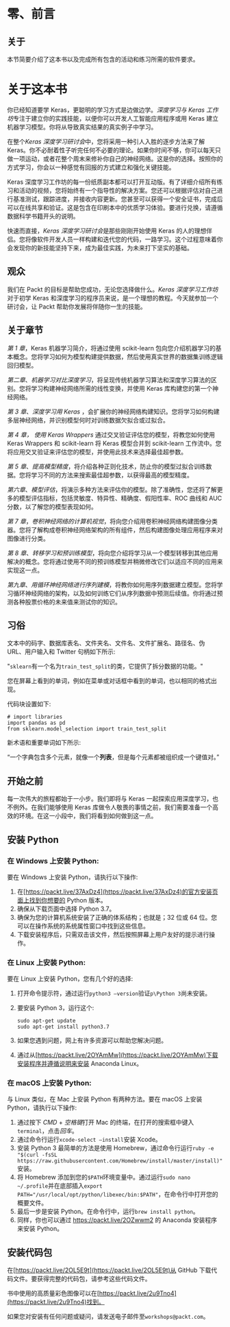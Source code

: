 

# 零、前言

## 关于

本节简要介绍了这本书以及完成所有包含的活动和练习所需的软件要求。

# 关于这本书

你已经知道要学 Keras，更聪明的学习方式是边做边学。*深度学习与 Keras 工作坊*专注于建立你的实践技能，以便你可以开发人工智能应用程序或用 Keras 建立机器学习模型。你将从导致真实结果的真实例子中学习。

在整个*Keras 深度学习研讨会*中，您将采用一种引人入胜的逐步方法来了解 Keras。你不必耐着性子听完任何不必要的理论。如果你时间不够，你可以每天只做一项运动，或者花整个周末来修补你自己的神经网络。这是你的选择。按照你的方式学习，你会以一种感觉有回报的方式建立和强化关键技能。

Keras 深度学习工作坊的每一份纸质副本都可以打开互动版。有了详细介绍所有练习和活动的视频，您将始终有一个指导性的解决方案。您还可以根据评估对自己进行基准测试，跟踪进度，并接收内容更新。您甚至可以获得一个安全证书，完成后可以在线共享和验证。这是包含在印刷本中的优质学习体验。要进行兑换，请遵循数据科学书籍开头的说明。

快速而直接，*Keras 深度学习研讨会*是那些刚刚开始使用 Keras 的人的理想伴侣。您将像软件开发人员一样构建和迭代您的代码，一路学习。这个过程意味着你会发现你的新技能坚持下来，成为最佳实践，为未来打下坚实的基础。

## 观众

我们在 Packt 的目标是帮助您成功，无论您选择做什么。*Keras 深度学习工作坊*对于初学 Keras 和深度学习的程序员来说，是一个理想的教程。今天就参加一个研讨会，让 Packt 帮助你发展将伴随你一生的技能。

## 关于章节

*第 1 章*，Keras 机器学习简介，将通过使用 scikit-learn 包向您介绍机器学习的基本概念。您将学习如何为模型构建提供数据，然后使用真实世界的数据集训练逻辑回归模型。

*第二章*、*机器学习对比深度学习*，将呈现传统机器学习算法和深度学习算法的区别。您将学习构建神经网络所需的线性变换，并使用 Keras 库构建您的第一个神经网络。

*第 3 章*、*深度学习用 Keras* ，会扩展你的神经网络构建知识。您将学习如何构建多层神经网络，并识别模型何时对训练数据欠拟合或过拟合。

*第 4 章，* *使用 Keras Wrappers* 通过交叉验证评估您的模型，将教您如何使用 Keras Wrappers 和 scikit-learn 将 Keras 模型合并到 scikit-learn 工作流中。您将应用交叉验证来评估您的模型，并使用此技术来选择最佳超参数。

*第 5 章*、*提高模型精度*，将介绍各种正则化技术，防止你的模型过拟合训练数据。您将学习不同的方法来搜索最佳超参数，以获得最高的模型精度。

*第六章*、*模型评估*，将演示多种方法来评估你的模型。除了准确性，您还将了解更多的模型评估指标，包括灵敏度、特异性、精确度、假阳性率、ROC 曲线和 AUC 分数，以了解您的模型表现如何。

*第 7 章*，*卷积神经网络的计算机视觉*，将向您介绍用卷积神经网络构建图像分类器。您将了解构成卷积神经网络架构的所有组件，然后构建图像处理应用程序来对图像进行分类。

*第 8 章*、*转移学习和预训练模型*，将向您介绍将学习从一个模型转移到其他应用解决的概念。您将通过使用不同的预训练模型并稍微修改它们以适应不同的应用来实现这一点。

*第九章*、*用循环神经网络进行序列建模*，将教你如何用序列数据建立模型。您将学习循环神经网络的架构，以及如何训练它们从序列数据中预测后续值。你将通过预测各种股票价格的未来值来测试你的知识。

## 习俗

文本中的码字、数据库表名、文件夹名、文件名、文件扩展名、路径名、伪 URL、用户输入和 Twitter 句柄如下所示:

"`sklearn`有一个名为`train_test_split`的类，它提供了拆分数据的功能。"

您在屏幕上看到的单词，例如在菜单或对话框中看到的单词，也以相同的格式出现。

代码块设置如下:

```
# import libraries
import pandas as pd
from sklearn.model_selection import train_test_split
```

新术语和重要单词如下所示:

“一个字典包含多个元素，就像一个**列表**，但是每个元素都被组织成一个键值对。”

## 开始之前

每一次伟大的旅程都始于一小步。我们即将与 Keras 一起探索应用深度学习，也不例外。在我们能够使用 Keras 库做令人敬畏的事情之前，我们需要准备一个高效的环境。在这一小段中，我们将看到如何做到这一点。

## 安装 Python

### 在 Windows 上安装 Python:

要在 Windows 上安装 Python，请执行以下操作:

1.  在[https://packt.live/37AxDz4](https://packt.live/37AxDz4)的官方安装页面上找到你想要的 Python 版本。
2.  确保从下载页面中选择 Python 3.7。
3.  确保为您的计算机系统安装了正确的体系结构；也就是；32 位或 64 位。您可以在操作系统的系统属性窗口中找到这些信息。
4.  下载安装程序后，只需双击该文件，然后按照屏幕上用户友好的提示进行操作。

### 在 Linux 上安装 Python:

要在 Linux 上安装 Python，您有几个好的选择:

1.  打开命令提示符，通过运行`python3 –version`验证`p\Python 3`尚未安装。
2.  要安装 Python 3，运行这个:

    ```
    sudo apt-get update
    sudo apt-get install python3.7
    ```

3.  如果您遇到问题，网上有许多资源可以帮助您解决问题。
4.  通过从[https://packt.live/2OYAmMw](https://packt.live/2OYAmMw)下载安装程序并遵循说明来安装 Anaconda Linux。

### 在 macOS 上安装 Python:

与 Linux 类似，在 Mac 上安装 Python 有两种方法。要在 macOS 上安装 Python，请执行以下操作:

1.  通过按下 *CMD* + *空格键*打开 Mac 的终端，在打开的搜索框中键入`terminal`，点击*回车*。
2.  通过命令行运行`xcode-select –install`安装 Xcode。
3.  安装 Python 3 最简单的方法是使用 Homebrew，通过命令行运行`ruby -e "$(curl -fsSL https://raw.githubusercontent.com/Homebrew/install/master/install)"`安装。
4.  将 Homebrew 添加到您的`$PATH`环境变量中。通过运行`sudo nano ~/.profile`并在底部插入`export PATH="/usr/local/opt/python/libexec/bin:$PATH"`，在命令行中打开您的概要文件。
5.  最后一步是安装 Python。在命令行中，运行`brew install python`。
6.  同样，你也可以通过 https://packt.live/2OZwwm2 的 Anaconda 安装程序来安装 Python。

## 安装代码包

在[https://packt.live/2OL5E9t](https://packt.live/2OL5E9t)从 GitHub 下载代码文件。要获得完整的代码包，请参考这些代码文件。

书中使用的高质量彩色图像可以在[https://packt.live/2u9Tno4](https://packt.live/2u9Tno4)找到。

如果您对安装有任何问题或疑问，请发送电子邮件至`workshops@packt.com`。